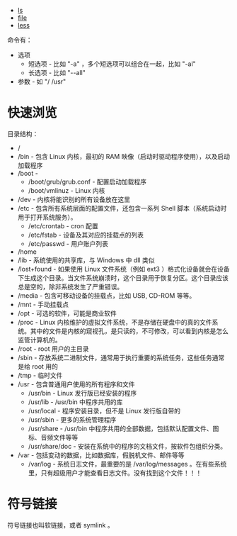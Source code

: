 * [ls](/Shell/ls.md)
* [file](/Shell/file.md)
* [less](/Shell/less.md)


命令有：
* 选项
  * 短选项 - 比如 "-a" ，多个短选项可以组合在一起，比如 "-al"
  * 长选项 - 比如 "--all"
* 参数 - 如 "/ /usr"


# 快速浏览
目录结构：
* /
* /bin - 包含 Linux 内核，最初的 RAM 映像（启动时驱动程序使用），以及启动加载程序
* /boot - 
  * /boot/grub/grub.conf - 配置启动加载程序
  * /boot/vmlinuz - Linux 内核
* /dev - 内核将能识别的所有设备放在这里
* /etc - 包含所有系统层面的配置文件，还包含一系列 Shell 脚本（系统启动时用于打开系统服务）。
  * /etc/crontab - cron 配置
  * /etc/fstab - 设备及其对应的挂载点的列表
  * /etc/passwd - 用户账户列表
* /home
* /lib - 系统使用的共享库，与 Windows 中 dll 类似
* /lost+found - 如果使用 Linux 文件系统（例如 ext3 ）格式化设备就会在设备下生成这个目录。当文件系统崩溃时，这个目录用于恢复分区。这个目录应该总是空的，除非系统发生了严重错误。
* /media - 包含可移动设备的挂载点，比如 USB, CD-ROM 等等。
* /mnt - 手动挂载点
* /opt - 可选的软件，可能是商业软件
* /proc - Linux 内核维护的虚拟文件系统，不是存储在硬盘中的真的文件系统。其中的文件是内核的窥视孔，是只读的，不可修改，可以看到内核是怎么监管计算机的。
* /root - root 用户的主目录
* /sbin - 存放系统二进制文件，通常用于执行重要的系统任务，这些任务通常是给 root 用的
* /tmp - 临时文件
* /usr - 包含普通用户使用的所有程序和文件
  * /usr/bin - Linux 发行版已经安装的程序
  * /usr/lib - /usr/bin 中程序共用的库
  * /usr/local - 程序安装目录，但不是 Linux 发行版自带的
  * /usr/sbin - 更多的系统管理程序
  * /usr/share - /usr/bin 中程序共用的全部数据，包括默认配置文件、图标、音频文件等等
  * /usr/share/doc - 安装在系统中的程序的文档文件，按软件包组织分类。
* /var - 包括变动的数据，比如数据库，假脱机文件、邮件等等
  * /var/log - 系统日志文件，最重要的是 /var/log/messages 。在有些系统里，只有超级用户才能查看日志文件。没有找到这个文件！！！


# 符号链接
符号链接也叫软链接，或者 symlink 。

